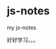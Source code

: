 <!--
 * @Descripttion: 
 * @version: 
 * @Author: wangsf
 * @Date: 2021-05-12 19:36:44
 * @LastEditors: wangsf
 * @LastEditTime: 2021-05-12 19:38:07
-->
# js-notes
my js-notes

好好学习。。。

